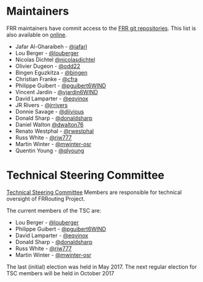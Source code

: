 # Maintainers

FRR maintainers have commit access to the [FRR git repositories](https://github.com/frrouting).  This list is also available on [online](https://github.com/orgs/frrouting/teams/maintainers).

- Jafar Al-Gharaibeh - [@jafarl](https://github.com/jafaral)
- Lou Berger - [@louberger](https://github.com/louberger)
- Nicolas Dichtel [@nicolasdichtel](https://github.com/nicolasdichtel)
- Olivier Dugeon - [@odd22](https://github.com/odd22)
- Bingen Eguzkitza - [@bingen](https://github.com/bingen)
- Christian Franke - [@cfra](https://github.com/cfra)
- Philippe Guibert - [@pguibert6WIND](https://github.com/pguibert6WIND)
- Vincent Jardin - [@vjardin6WIND](https://github.com/vjardin6WIND)
- David Lamparter - [@eqvinox](https://github.com/eqvinox)
- JR Rivers - [@jrrivers](https://github.com/jrrivers)
- Donnie Savage - [@diivious](https://github.com/diivious)
- Donald Sharp - [@donaldsharp](https://github.com/donaldsharp)
- Daniel Walton [@dwalton76](https://github.com/dwalton76)
- Renato Westphal - [@rwestphal](https://github.com/rwestphal)
- Russ White - [@riw777](https://github.com/riw777)
- Martin Winter - [@mwinter-osr](https://github.com/mwinter-osr)
- Quentin Young - [@qlyoung](https://github.com/qlyoung)

# Technical Steering Committee

[Technical Steering Committee](tsc.html) Members are responsible for technical oversight of FRRouting Project.

The current members of the TSC are:

- Lou Berger - [@louberger](https://github.com/louberger)
- Philippe Guibert - [@pguibert6WIND](https://github.com/pguibert6WIND)
- David Lamparter - [@eqvinox](https://github.com/eqvinox)
- Donald Sharp - [@donaldsharp](https://github.com/donaldsharp)
- Russ White - [@riw777](https://github.com/riw777)
- Martin Winter - [@mwinter-osr](https://github.com/mwinter-osr)

The last (initial) election was held in May 2017. The next regular election for TSC members will be held in October 2017
